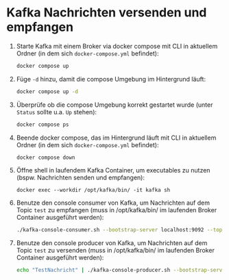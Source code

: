 # Kafka Nachrichten versenden und empfangen

1. Starte Kafka mit einem Broker via docker compose mit CLI in aktuellem Ordner (in dem sich `docker-compose.yml` befindet):
    ```bash
    docker compose up
    ```

1. Füge `-d` hinzu, damit die compose Umgebung im Hintergrund läuft:
    ```bash
    docker compose up -d
    ```

1. Überprüfe ob die compose Umgebung korrekt gestartet wurde (unter `Status` sollte u.a. `Up` stehen):
    ```bash
    docker compose ps
    ```

1. Beende docker compose, das im Hintergrund läuft mit CLI in aktuellem Ordner (in dem sich `docker-compose.yml` befindet):
    ```bash
    docker compose down
    ```

1. Öffne shell in laufendem Kafka Container, um executables zu nutzen (bspw. Nachrichten senden und empfangen):
    ```
    docker exec --workdir /opt/kafka/bin/ -it kafka sh
    ```

1. Benutze den console consumer von Kafka, um Nachrichten auf dem Topic `test` zu empfangen (muss in /opt/kafka/bin/ im laufenden Broker Container ausgeführt werden):
    ```bash
    ./kafka-console-consumer.sh --bootstrap-server localhost:9092 --topic test
    ```

1. Benutze den console producer von Kafka, um Nachrichten auf dem Topic `test` zu versenden (muss in /opt/kafka/bin/ im laufenden Broker Container ausgeführt werden):
    ```bash
    echo "TestNachricht" | ./kafka-console-producer.sh --bootstrap-server localhost:9092 --topic test
    ```
